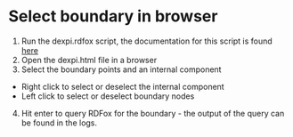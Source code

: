 # Select boundary in browser
1) Run the dexpi.rdfox script, the documentation for this script is found [here](../rdfox/README.md)
2) Open the dexpi.html file in a browser
3) Select the boundary points and an internal component
- Right click to select or deselect the internal component
- Left click to select or deselect boundary nodes 
4) Hit enter to query RDFox for the boundary - the output of the query can be found in the logs.